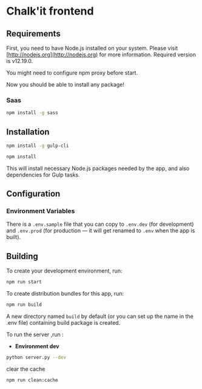 # Chalk'it frontend

## Requirements

First, you need to have Node.js installed on your system. Please visit [http://nodejs.org](http://nodejs.org) for more information.
Required version is v12.19.0.

You might need to configure npm proxy before start.

Now you should be able to install any package!
### Saas

```sh
npm install -g sass
```

## Installation


```sh
npm install -g gulp-cli
```

```sh
npm install
```

This will install necessary Node.js packages needed by the app, and also dependencies for Gulp tasks.

## Configuration

### Environment Variables

There is a `.env.sample` file that you can copy to `.env.dev` (for development) and `.env.prod` (for production &mdash; it will get renamed to `.env` when the app is built).

## Building

To create your development environment, run:

```sh
npm run start
```

To create distribution bundles for this app, run:

```sh
npm run build
```

A new directory named `build` by default (or you can set up the name in the .env file) containing build package is created.

To run the server ,run :<br>

- **Environment dev**

```sh
python server.py --dev
```

clear the cache

```sh
npm run clean:cache
```
